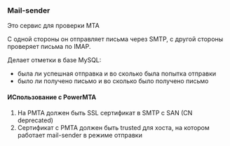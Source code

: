 ### Mail-sender

Это сервис для проверки MTA

С одной стороны он отправляет письма через SMTP, с другой стороны проверяет письма по IMAP.

Делает отметки в базе MySQL:
* была ли успешная отправка и во сколько была попытка отправки
* было ли получено письмо и во сколько было получено письмо

#### ИСпользование с PowerMTA
1. На PMTA должен быть SSL сертификат в SMTP с SAN (CN deprecated)
2. Сертификат с PMTA должен быть trusted для хоста, на котором работает mail-sender в режиме отправки